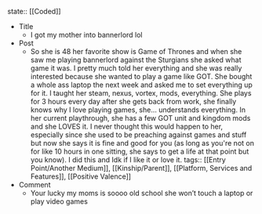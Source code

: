 state:: [[Coded]]

- Title
	- I got my mother into bannerlord lol
- Post
	- So she is 48 her favorite show is Game of Thrones and when she saw me playing bannerlord against the Sturgians she asked what game it was. I pretty much told her everything and she was really interested because she wanted to play a game like GOT. She bought a whole ass laptop the next week and asked me to set everything up for it. I taught her steam, nexus, vortex, mods, everything. She plays for 3 hours every day after she gets back from work, she finally knows why I love playing games, she... understands everything. In her current playthrough, she has a few GOT unit and kingdom mods and she LOVES it. I never thought this would happen to her, especially since she used to be preaching against games and stuff but now she says it is fine and good for you (as long as you're not on for like 10 hours in one sitting, she says to get a life at that point but you know). I did this and Idk if I like it or love it.
	  tags:: [[Entry Point/Another Medium]], [[Kinship/Parent]], [[Platform, Services and Features]], [[Positive Valence]]
- Comment
	- Your lucky my moms is soooo old school she won’t touch a laptop or play video games